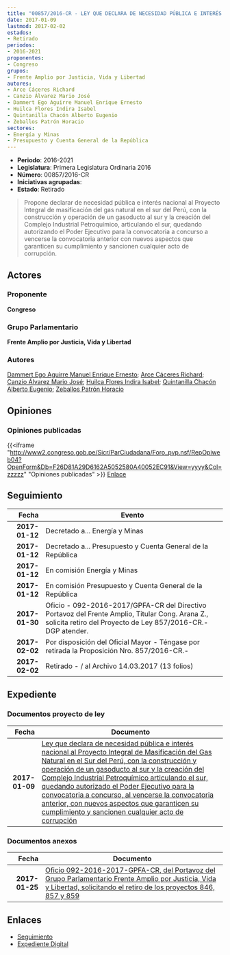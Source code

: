 ```yaml
---
title: "00857/2016-CR - LEY QUE DECLARA DE NECESIDAD PÚBLICA E INTERÉS NACIONAL AL PROYECTO INTEGRAL DE MASIFGICACIÓN DEL GAS NATURAL EN EL SUR DEL PERÚ"
date: 2017-01-09
lastmod: 2017-02-02
estados:
- Retirado
periodos:
- 2016-2021
proponentes:
- Congreso
grupos:
- Frente Amplio por Justicia, Vida y Libertad
autores:
- Arce Cáceres Richard
- Canzio Álvarez Mario José
- Dammert Ego Aguirre Manuel Enrique Ernesto
- Huilca Flores Indira Isabel
- Quintanilla Chacón Alberto Eugenio
- Zeballos Patrón Horacio
sectores:
- Energía y Minas
- Presupuesto y Cuenta General de la República
---
```

- **Periodo**: 2016-2021
- **Legislatura**: Primera Legislatura Ordinaria 2016
- **Número**: 00857/2016-CR
- **Iniciativas agrupadas**: 
- **Estado**: Retirado

> Propone declarar de necesidad pública e interés nacional al Proyecto Integral de masificación del gas natural en el sur del Perú, con la construcción y operación de un gasoducto al sur y la creación del Complejo Industrial Petroquímico, articulando el sur, quedando autorizando el Poder Ejecutivo para la convocatoria a concurso a vencerse la convocatoria anterior con nuevos aspectos que garanticen su cumplimiento y sancionen cualquier acto de corrupción.


## Actores

### Proponente

**Congreso**

### Grupo Parlamentario

**Frente Amplio por Justicia, Vida y Libertad**

### Autores

[Dammert Ego Aguirre Manuel Enrique Ernesto](mailto:mailto:mdammert@congreso.gob.pe); [Arce Cáceres Richard](mailto:mailto:rarce@congreso.gob.pe); [Canzio Álvarez Mario José](mailto:mailto:mcanzio@congreso.gob.pe); [Huilca Flores Indira Isabel](mailto:mailto:ihuilca@congreso.gob.pe); [Quintanilla Chacón Alberto Eugenio](mailto:mailto:aquintanilla@congreso.gob.pe); [Zeballos Patrón Horacio](mailto:mailto:hzeballos@congreso.gob.pe)

## Opiniones

### Opiniones publicadas

{{<iframe "http://www2.congreso.gob.pe/Sicr/ParCiudadana/Foro_pvp.nsf/RepOpiweb04?OpenForm&Db=F26D81A29D6162A5052580A40052EC91&View=yyyy&Col=zzzzz" "Opiniones publicadas" >}}
[Enlace](http://www2.congreso.gob.pe/Sicr/ParCiudadana/Foro_pvp.nsf/RepOpiweb04?OpenForm&Db=F26D81A29D6162A5052580A40052EC91&View=yyyy&Col=zzzzz)


## Seguimiento

| Fecha | Evento |
|------:|--------|
| **2017-01-12** | Decretado a... Energía y Minas |
| **2017-01-12** | Decretado a... Presupuesto y Cuenta General de la República |
| **2017-01-12** | En comisión Energía y Minas |
| **2017-01-12** | En comisión Presupuesto y Cuenta General de la República |
| **2017-01-30** | Oficio - 092-2016-2017/GPFA-CR del Directivo Portavoz del Frente Amplio, Titular Cong. Arana Z., solicita retiro del Proyecto de Ley 857/2016-CR.-DGP atender. |
| **2017-02-02** | Por disposición del Oficial Mayor - Téngase por retirada la Proposición Nro. 857/2016-CR.- |
| **2017-02-02** | Retirado - / al Archivo 14.03.2017 (13 folios) |

## Expediente

### Documentos proyecto de ley

| Fecha | Documento |
|------:|-----------|
| **2017-01-09** | [Ley que declara de necesidad pública e interés nacional al Proyecto Integral de Masificación del Gas Natural en el Sur del Perú, con la construcción y operación de un gasoducto al sur y la creación del Complejo Industrial Petroquímico articulando el sur, quedando autorizado el Poder Ejecutivo para la convocatoria a concurso, al vencerse la convocatoria anterior, con nuevos aspectos que garanticen su cumplimiento y sancionen cualquier acto de corrupción](http://www.leyes.congreso.gob.pe/Documentos/2016_2021/Proyectos_de_Ley_y_de_Resoluciones_Legislativas/PL0085720170109..pdf) |

### Documentos anexos

| Fecha | Documento |
|------:|-----------|
| **2017-01-25** | [Oficio 092-2016-2017-GPFA-CR, del Portavoz del Grupo Parlamentario Frente Amplio por Justicia, Vida y Libertad, solicitando el retiro de los proyectos 846, 857 y 859](http://www.leyes.congreso.gob.pe/Documentos/2016_2021/Oficios/Grupos_Parlamentarios/OFICIO-092-2016-2017-GPFA-CR.pdf) |

## Enlaces

- [Seguimiento](http://www2.congreso.gob.pe/Sicr/TraDocEstProc/CLProLey2016.nsf/f7fff46988ca05b1052578e100829cc7/6ee947c09229046c052580a3007ea96f?OpenDocument)
- [Expediente Digital](http://www2.congreso.gob.pe/Sicr/TraDocEstProc/Expvirt_2011.nsf/visbusqptramdoc1621/00857?opendocument)

